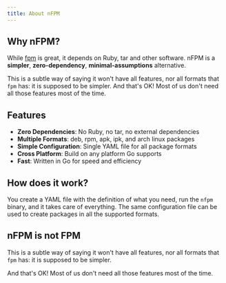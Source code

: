 ```yaml
---
title: About nFPM
---
```


## Why nFPM?

While [fpm](https://github.com/jordansissel/fpm) is great, it depends on Ruby, tar and other software. nFPM is a **simpler**, **zero-dependency**, **minimal-assumptions** alternative.

This is a subtle way of saying it won't have all features, nor all formats that `fpm` has: it is supposed to be simpler. And that's OK! Most of us don't need all those features most of the time.

## Features

- **Zero Dependencies**: No Ruby, no tar, no external dependencies
- **Multiple Formats**: deb, rpm, apk, ipk, and arch linux packages
- **Simple Configuration**: Single YAML file for all package formats
- **Cross Platform**: Build on any platform Go supports
- **Fast**: Written in Go for speed and efficiency

## How does it work?

You create a YAML file with the definition of what you need, run the `nfpm` binary, and it takes care of everything. The same configuration file can be used to create packages in all the supported formats.

## nFPM is not FPM

This is a subtle way of saying it won't have all features, nor all formats that `fpm` has: it is supposed to be simpler.

And that's OK! Most of us don't need all those features most of the time.